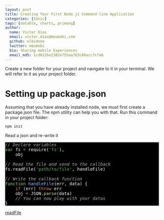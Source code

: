 ```yaml
---
layout: post
title: Creating Your First Node.js Command-line Application
categories: [Ionic]
tags: [datable, charts, primeng]
author:
  name: Victor Dias
  email: victor.dias@meumobi.com
  github: elbidone
  twitter: meumobi
  bio: Sharing mobile Experiences
  email_md5: 1cd012be2382e755aa763c66acc7cfa6
---
```



Create a new folder for your project and navigate to it in your terminal. We will refer to it as your project folder.

# Setting up package.json

Assuming that you have already installed node, we must first create a package.json file. The npm utility can help you with that. Run this command in your project folder:

`npm init`

Read a json and re-write it

<pre style="background:#000;color:#f8f8f8"><span style="color:#aeaeae;font-style:italic">// Declare variables</span>
<span style="color:#99cf50">var</span> fs <span style="color:#e28964">=</span> require(<span style="color:#65b042">'fs'</span>),
    obj

<span style="color:#aeaeae;font-style:italic">// Read the file and send to the callback</span>
fs.readFile(<span style="color:#65b042">'path/to/file'</span>, handleFile)

<span style="color:#aeaeae;font-style:italic">// Write the callback function</span>
<span style="color:#99cf50">function</span> <span style="color:#89bdff">handleFile</span>(err, data) {
    <span style="color:#e28964">if</span> (err) <span style="color:#e28964">throw</span> err
    obj <span style="color:#e28964">=</span> JSON.<span style="color:#dad085">parse</span>(data)
    <span style="color:#aeaeae;font-style:italic">// You can now play with your datas</span>
}
</pre>

[readFile](https://nodejs.org/dist/latest-v6.x/docs/api/fs.html#fs_fs_readfile_file_options_callback)